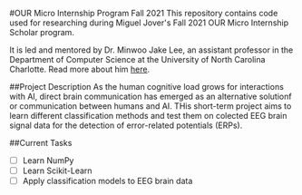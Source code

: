 #OUR Micro Internship Program Fall 2021
This repository contains code used for researching during Miguel Jover's Fall 2021 OUR Micro Internship Scholar program.

It is led and mentored by Dr. Minwoo Jake Lee, an assistant professor in the Department of Computer Science at the University of North Carolina Charlotte. Read more about him [here](https://webpages.uncc.edu/mlee173/).

##Project Description
As the human cognitive load grows for interactions with AI, direct brain communication has emerged as an alternative solutionf or communication between humans and AI. THis short-term project aims to learn different classification methods and test them on colected EEG brain signal data for the detection of error-related potentials (ERPs).

##Current Tasks
- [ ] Learn NumPy 
- [ ] Learn Scikit-Learn
- [ ] Apply classification models to EEG brain data
